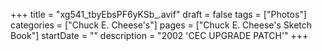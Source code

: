 +++
title = "xg541_tbyEbsPF6yKSb_.avif"
draft = false
tags = ["Photos"]
categories = ["Chuck E. Cheese's"]
pages = ["Chuck E. Cheese's Sketch Book"]
startDate = ""
description = "2002 'CEC UPGRADE PATCH'"
+++
